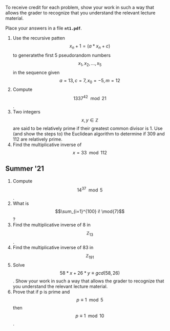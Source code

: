 To receive credit for each problem, show your work in such a way that allows the grader to recognize that you understand the relevant lecture material.

Place your answers in a file **`nt1.pdf`**.

1. Use the recursive patten $$x_n+1 = (a * x_n + c) % m $$ to generatethe first 5 pseudorandom numbers $$x_1,x_2,...,x_5$$ in the sequence given $$a=13, c=7, x_0 = -5, m = 12$$
1. Compute $$1337^{42} \mod{21}$$. 
1. Two integers $$ x,y \in \mathbb{Z} $$ are said to be relatively prime if their greatest common divisor is 1. Use (and show the steps to) the Euclidean algorithm to determine if 309 and 112 are relatively prime.
1. Find the multiplicative inverse of $$ x = 33 \mod{112} $$


## Summer '21
1. Compute $$14^{37} \mod{5}$$.
1. What is $$\sum_{i=1}^{100} i! \mod{7}$$?
1. Find the multiplicative inverse of 8 in $$\mathbb{Z}_{13}$$.
1. Find the multiplicative inverse of 83 in $$\mathbb{Z}_{191}$$  
1. Solve $$58*x + 26*y \equiv gcd(58,26)$$.  Show your work in such a way that allows the grader to recognize that you understand the relevant lecture material.
1. Prove that if p is prime and $$p \equiv 1 \mod{5}$$ then $$p \equiv 1 \mod{10}$$.
